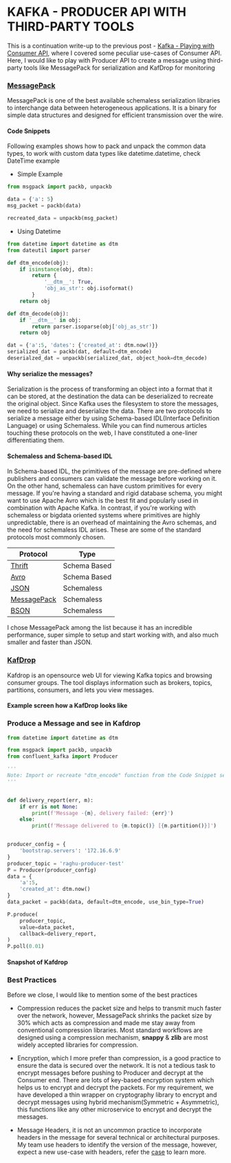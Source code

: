 # KAFKA - PRODUCER API WITH THIRD-PARTY TOOLS

This is a continuation write-up to the previous post - [Kafka - Playing with Consumer API](https://dev.to/nraghu/kafka-playing-with-consumer-api-using-python-library-3b50), where I covered some peculiar use-cases of Consumer API.
Here, I would like to play with Producer API to create a message using third-party tools like MessagePack for serialization and KafDrop for monitoring

### [MessagePack](https://msgpack.org/index.html)
MessagePack is one of the best available schemaless serialization libraries to interchange data between heterogeneous applications. It is a binary for simple data structures and designed for efficient transmission over the wire.

#### Code Snippets
Following examples shows how to pack and unpack the common data types, to work with custom data types like datetime.datetime, check DateTime example

 - Simple Example
```python
from msgpack import packb, unpackb

data = {'a': 5}
msg_packet = packb(data)

recreated_data = unpackb(msg_packet)
```

 - Using Datetime
```python
from datetime import datetime as dtm
from dateutil import parser

def dtm_encode(obj):
    if isinstance(obj, dtm):
        return {
            '__dtm__': True,
            'obj_as_str': obj.isoformat()
        }
    return obj

def dtm_decode(obj):
    if '__dtm__' in obj:
        return parser.isoparse(obj['obj_as_str'])
    return obj

dat = {'a':5, 'dates': {'created_at': dtm.now()}}
serialized_dat = packb(dat, default=dtm_encode)
deserialzed_dat = unpackb(serialized_dat, object_hook=dtm_decode)
```

#### Why serialize the messages?
Serialization is the process of transforming an object into a format that it can be stored, at the destination the data can be deserialized to recreate the original object. Since Kafka uses the filesystem to store the messages, we need to serialize and deserialize the data. There are two protocols to serialize a message either by using Schema-based IDL(Interface Definition Language) or using Schemaless. While you can find numerous articles touching these protocols on the web, I have constituted a one-liner differentiating them.

#### Schemaless and Schema-based IDL
In Schema-based IDL, the primitives of the message are pre-defined where publishers and consumers can validate the message before working on it. On the other hand, schemaless can have custom primitives for every message.
If you're having a standard and rigid database schema, you might want to use Apache Avro which is the best fit and popularly used in combination with Apache Kafka. In contrast, if you're working with schemaless or bigdata oriented systems where primitives are highly unpredictable, there is an overhead of maintaining the Avro schemas, and the need for schemaless IDL arises.
These are some of the standard protocols most commonly chosen.

| Protocol | Type |
| -------- | -------- |
| [Thrift](https://www.thrift.apache.org) | Schema Based |
| [Avro](https://avro.apache.org) | Schema Based |
| [JSON](www.json.org) | Schemaless |
| [MessagePack](https://msgpack.org/index.html) | Schemaless|
| [BSON](http://bsonspec.org/) | Schemaless |

I chose MessagePack among the list because it has an incredible performance, super simple to setup and start working with, and also much smaller and faster than JSON.

### [KafDrop](https://github.com/obsidiandynamics/kafdrop)
<p>
Kafdrop is an opensource web UI for viewing Kafka topics and browsing consumer groups. The tool displays information such as brokers, topics, partitions, consumers, and lets you view messages.
</p>

#### Example screen how a KafDrop looks like

### Produce a Message and see in Kafdrop
```python
from datetime import datetime as dtm

from msgpack import packb, unpackb
from confluent_kafka import Producer

'''
Note: Import or recreate "dtm_encode" function from the Code Snippet section 
'''


def delivery_report(err, m):
    if err is not None:
        print(f'Message -{m}, delivery failed: {err}')
    else:
        print(f'Message delivered to {m.topic()} [{m.partition()}]')


producer_config = {
    'bootstrap.servers': '172.16.6.9'
}
producer_topic = 'raghu-producer-test'
P = Producer(producer_config)
data = {
    'a':5,
    'created_at': dtm.now()
}
data_packet = packb(data, default=dtm_encode, use_bin_type=True)

P.produce(
    producer_topic,
    value=data_packet,
    callback=delivery_report,
)
P.poll(0.01)
```

#### Snapshot of Kafdrop

### Best Practices
Before we close, I would like to mention some of the best practices

 - Compression reduces the packet size and helps to transmit much faster over the network, however, MessagePack shrinks the packet size by 30% which acts as compression and made me stay away from conventional compression libraries. Most standard workflows are designed using a compression mechanism, **snappy** & **zlib** are most widely accepted libraries for compression.

 - Encryption, which I more prefer than compression, is a good practice to ensure the data is secured over the network. It is not a tedious task to encrypt messages before pushing to Producer and decrypt at the Consumer end. There are lots of key-based encryption system which helps us to encrypt and decrypt the packets.
 For my requirement, we have developed a thin wrapper on cryptography library to encrypt and decrypt messages using hybrid mechanism(Symmetric + Asymmetric), this functions like any other microservice to encrypt and decrypt the messages.

 - Message Headers, it is not an uncommon practice to incorporate headers in the message for several technical or architectural purposes. My team use headers to identify the version of the message, however, expect a new use-case with headers, refer the [case](https://cwiki.apache.org/confluence/display/KAFKA/A+Case+for+Kafka+Headers) to learn more.